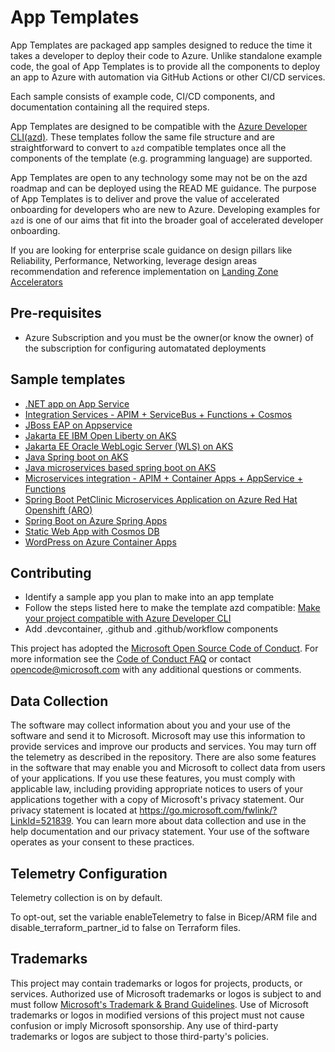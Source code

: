 # App Templates

App Templates are packaged app samples designed to reduce the time it takes a developer to deploy their code to Azure. Unlike standalone example code, the goal of App Templates is to provide all the components to deploy an app to Azure with automation via GitHub Actions or other CI/CD services. 

Each sample consists of example code, CI/CD components, and documentation containing all the required steps.

App Templates are designed to be compatible with the [Azure Developer CLI(azd)](https://github.com/Azure/azure-dev/). These templates follow the same file structure and are straightforward to convert to `azd` compatible templates once all the components of the template (e.g. programming language) are supported. 

App Templates are open to any technology some may not be on the azd roadmap and can be deployed using the READ ME guidance. The purpose of App Templates is to deliver and prove the value of accelerated onboarding for developers who are new to Azure. Developing examples for `azd` is one of our aims that fit into the broader goal of accelerated developer onboarding.

If you are looking for enterprise scale guidance on design pillars like Reliability, Performance, Networking, leverage design areas recommendation and reference implementation on [Landing Zone Accelerators](https://learn.microsoft.com/en-us/azure/cloud-adoption-framework/scenarios/app-platform/ready)

## Pre-requisites
- Azure Subscription and you must be the owner(or know the owner) of the subscription for configuring automatated deployments

## Sample templates

- [.NET app on App Service](https://github.com/Azure-Samples/app-templates-dotnet-azuresql-appservice)
- [Integration Services - APIM + ServiceBus + Functions + Cosmos](https://github.com/Azure-Samples/app-templates-integration-services)
- [JBoss EAP on Appservice](https://github.com/Azure-Samples/app-templates-JBossEAP-on-AppService)
- [Jakarta EE IBM Open Liberty on AKS](https://github.com/Azure-Samples/app-templates-Liberty-on-aks)
- [Jakarta EE Oracle WebLogic Server (WLS) on AKS](https://github.com/Azure-Samples/app-templates-WLS-on-aks)
- [Java Spring boot on AKS](https://github.com/Azure-Samples/app-templates-springboot-app-on-AKS)
- [Java microservices based spring boot on AKS](https://github.com/Azure-Samples/app-templates-springboot-microservices-on-AKS)
- [Microservices integration - APIM + Container Apps + AppService + Functions](https://github.com/Azure-Samples/app-templates-microservices-integration)
- [Spring Boot PetClinic Microservices Application on Azure Red Hat Openshift (ARO)](https://github.com/Azure-Samples/app-templates-springboot-microservices-on-ARO)
- [Spring Boot on Azure Spring Apps](https://github.com/Azure-Samples/apptemplates-microservices-spring-app-on-AzureSpringApps)
- [Static Web App with Cosmos DB](https://github.com/Azure-Samples/app-templates-staticwebapp-cosmosdb)
- [WordPress on Azure Container Apps](https://github.com/Azure-Samples/apptemplate-wordpress-on-ACA)


## Contributing

- Identify a sample app you plan to make into an app template
- Follow the steps listed here to make the template azd compatible: [Make your project compatible with Azure Developer CLI](https://learn.microsoft.com/azure/developer/azure-developer-cli/make-azd-compatible?pivots=azd-create)
- Add .devcontainer, .github and .github/workflow components

This project has adopted the [Microsoft Open Source Code of Conduct](https://opensource.microsoft.com/codeofconduct/).
For more information see the [Code of Conduct FAQ](https://opensource.microsoft.com/codeofconduct/faq/) or
contact [opencode@microsoft.com](mailto:opencode@microsoft.com) with any additional questions or comments.

## Data Collection
The software may collect information about you and your use of the software and send it to Microsoft. Microsoft may use this information to provide services and improve our products and services. You may turn off the telemetry as described in the repository. There are also some features in the software that may enable you and Microsoft to collect data from users of your applications. If you use these features, you must comply with applicable law, including providing appropriate notices to users of your applications together with a copy of Microsoft's privacy statement. Our privacy statement is located at https://go.microsoft.com/fwlink/?LinkId=521839. You can learn more about data collection and use in the help documentation and our privacy statement. Your use of the software operates as your consent to these practices.

## Telemetry Configuration
Telemetry collection is on by default.

To opt-out, set the variable enableTelemetry to false in Bicep/ARM file and disable_terraform_partner_id to false on Terraform files.

## Trademarks

This project may contain trademarks or logos for projects, products, or services. Authorized use of Microsoft 
trademarks or logos is subject to and must follow 
[Microsoft's Trademark & Brand Guidelines](https://www.microsoft.com/en-us/legal/intellectualproperty/trademarks/usage/general).
Use of Microsoft trademarks or logos in modified versions of this project must not cause confusion or imply Microsoft sponsorship.
Any use of third-party trademarks or logos are subject to those third-party's policies.
